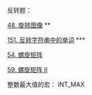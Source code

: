 



反转题：

[48. 旋转图像](https://leetcode.cn/problems/rotate-image/) **

[151. 反转字符串中的单词](https://leetcode.cn/problems/reverse-words-in-a-string/) ***

[54. 螺旋矩阵](https://leetcode.cn/problems/spiral-matrix/) 

[59. 螺旋矩阵 II](https://leetcode.cn/problems/spiral-matrix-ii/)





整数最大值的宏： INT_MAX
